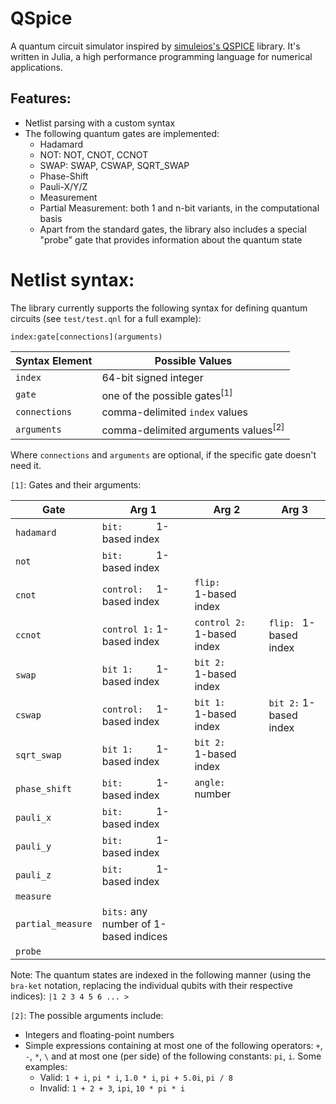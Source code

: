 QSpice
======

A quantum circuit simulator inspired by [simuleios's QSPICE](https://github.com/leios/QSPICE) library. It's written in Julia, a high performance programming language for numerical applications.

Features:
---------

* Netlist parsing with a custom syntax
* The following quantum gates are implemented:
  * Hadamard
  * NOT: NOT, CNOT, CCNOT
  * SWAP: SWAP, CSWAP, SQRT_SWAP
  * Phase-Shift
  * Pauli-X/Y/Z
  * Measurement
  * Partial Measurement: both 1 and n-bit variants, in the computational basis
  * Apart from the standard gates, the library also includes a special "probe" gate that provides information about the quantum state

Netlist syntax:
===============

The library currently supports the following syntax for defining quantum circuits (see `test/test.qnl` for a full example):

```text
index:gate[connections](arguments)
```

|Syntax Element|Possible Values                                 |
|--------------|------------------------------------------------|
| `index`      | 64-bit signed integer                          |
| `gate`       | one of the possible gates<sup>[1]</sup>        |
| `connections`| comma-delimited `index` values                 |
| `arguments`  | comma-delimited arguments values<sup>[2]</sup> |

Where `connections` and `arguments` are optional, if the specific gate doesn't need it.

`[1]`: Gates and their arguments:

|Gate          | Arg 1                       | Arg 2                       | Arg 3                  |
|--------------|-----------------------------|-----------------------------|------------------------|
| `hadamard`   | `bit:      ` 1-based index  |                             |                        |
| `not`        | `bit:      ` 1-based index  |                             |                        |
| `cnot`       | `control:  ` 1-based index  | `flip:      ` 1-based index |                        |
| `ccnot`      | `control 1:` 1-based index  | `control 2: ` 1-based index | `flip: ` 1-based index |
| `swap`       | `bit 1:    ` 1-based index  | `bit 2:     ` 1-based index |                        |
| `cswap`      | `control:  ` 1-based index  | `bit 1:     ` 1-based index | `bit 2:` 1-based index |
| `sqrt_swap`  | `bit 1:    ` 1-based index  | `bit 2:     ` 1-based index |                        |
| `phase_shift`| `bit:      ` 1-based index  | `angle:     ` number        |                        |
| `pauli_x`    | `bit:      ` 1-based index  |                             |                        |
| `pauli_y`    | `bit:      ` 1-based index  |                             |                        |
| `pauli_z`    | `bit:      ` 1-based index  |                             |                        |
| `measure`    |                             |                             |                        |
| `partial_measure` | `bits:` any number of 1-based indices                |                        |
| `probe`      |                             |                             |                        |

Note: The quantum states are indexed in the following manner (using the `bra-ket` notation, replacing the individual qubits with their respective indices): `|1 2 3 4 5 6 ... >`

`[2]`: The possible arguments include:

* Integers and floating-point numbers
* Simple expressions containing at most one of the following operators: `+`, `-`, `*`, `\` and at most one (per side) of the following constants: `pi`, `i`. Some examples:
  * Valid: `1 + i`, `pi * i`, `1.0 * i`, `pi + 5.0i`, `pi / 8`
  * Invalid: `1 + 2 + 3`, `ipi`, `10 * pi * i`
